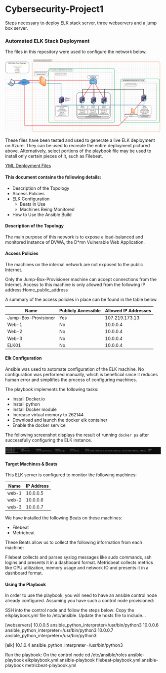 # Cybersecurity-Project1
Steps necessary to deploy ELK stack server, three webservers and a jump box server.

### Automated ELK Stack Deployment

The files in this repository were used to configure the network below.

<img src="https://github.com/rfchapie/Cybersecurity-Project1/blob/main/Images/ELK_Deployment.png">

These files have been tested and used to generate a live ELK deployment on Azure. They can be used to recreate the entire deployment pictured above. Alternatively, select portions of the playbook file may be used to install only certain pieces of it, such as Filebeat.

[YML Deployment Files](https://github.com/rfchapie/Cybersecurity-Project1/tree/main/Ansible)

#### This document contains the following details:
- Description of the Topology
- Access Policies
- ELK Configuration
  - Beats in Use
  - Machines Being Monitored
- How to Use the Ansible Build

#### Description of the Topology

The main purpose of this network is to expose a load-balanced and monitored instance of DVWA, the D*mn Vulnerable Web Application.

#### Access Policies

The machines on the internal network are not exposed to the public Internet. 

Only the Jump-Box-Provisioner machine can accept connections from the Internet. Access to this machine is only allowed from the following IP address:Home_public_address


A summary of the access policies in place can be found in the table below.

| Name                 | Publicly Accessible | Allowed IP Addresses |
|----------------------|---------------------|----------------------|
| Jump-Box-Provisioner | Yes                 | 107.219.173.13       |
| Web-1                | No                  | 10.0.0.4             |
| Web-2                | No                  | 10.0.0.4             |        
| Web-3                | No                  | 10.0.0.4             |
| ELK01                | No                  | 10.0.0.4             |

#### Elk Configuration

Ansible was used to automate configuration of the ELK machine. No configuration was performed manually, which is beneficial since it reduces human error and simplifies the process of configuring machines.

The playbook implements the following tasks:

- Install Docker.io
- Install python
- Install Docker module
- Increase virtual memory to 262144
- Download and launch the docker elk container
- Enable the docker service

The following screenshot displays the result of running `docker ps` after successfully configuring the ELK instance.

<img src="https://github.com/rfchapie/Cybersecurity-Project1/blob/main/Images/ELK_Running.png">

#### Target Machines & Beats

This ELK server is configured to monitor the following machines:

| Name     | IP Address |
|----------|------------|
| web-1    | 10.0.0.5   |
| web-2    | 10.0.0.6   |
| web-3    | 10.0.0.7   |


We have installed the following Beats on these machines:

- Filebeat
- Metricbeat

These Beats allow us to collect the following information from each machine:

Filebeat collects and parses syslog messages like sudo commands, ssh logins and presents it in a dashboard format.
Metricbeat collects metrics like CPU utilization, memory usage and network IO and presents it in a dashboard format.

#### Using the Playbook

In order to use the playbook, you will need to have an ansible control node already configured. Assuming you have such a control node provisioned: 

SSH into the control node and follow the steps below:
Copy the elkplaybook.yml file to /etc/ansible.
Update the hosts file to include...

[webservers]
10.0.0.5 ansible_python_interpreter=/usr/bin/python3
10.0.0.6 ansible_python_interpreter=/usr/bin/python3
10.0.0.7 ansible_python_interpreter=/usr/bin/python3

[elk]
10.1.0.4 ansible_python_interpreter=/usr/bin/python3



Run the playbook:
On the control node cd /etc/ansible/roles
ansible-playbook elkplaybook.yml
ansible-playbook filebeat-playbook.yml
ansible-playbook metricbeat-playbook.yml

